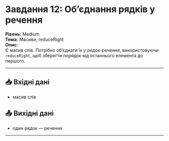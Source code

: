 # Завдання 12: Об’єднання рядків у речення  

**Рівень:** Medium  
**Тема:** Масиви, reduceRight  
**Опис:**  
Є масив слів. Потрібно об’єднати їх у рядок-речення, використовуючи `reduceRight`, щоб зберегти порядок від останнього елемента до першого.  

---  

## 📥 Вхідні дані
- масив слів  

## 📤 Вихідні дані
- один рядок — речення  

---